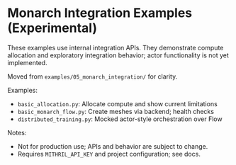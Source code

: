 # Monarch Integration Examples (Experimental)

These examples use internal integration APIs. They demonstrate compute
allocation and exploratory integration behavior; actor functionality is not
yet implemented.

Moved from `examples/05_monarch_integration/` for clarity.

Examples:
- `basic_allocation.py`: Allocate compute and show current limitations
- `basic_monarch_flow.py`: Create meshes via backend; health checks
- `distributed_training.py`: Mocked actor-style orchestration over Flow

Notes:
- Not for production use; APIs and behavior are subject to change.
- Requires `MITHRIL_API_KEY` and project configuration; see docs.


